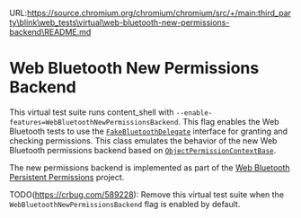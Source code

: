 URL:https://source.chromium.org/chromium/chromium/src/+/main:third_party\blink\web_tests\virtual\web-bluetooth-new-permissions-backend\README.md
# Web Bluetooth New Permissions Backend

This virtual test suite runs content_shell with
`--enable-features=WebBluetoothNewPermissionsBackend`. This flag enables the
Web Bluetooth tests to use the [`FakeBluetoothDelegate`] interface for
granting and checking permissions. This class emulates the behavior of the
new Web Bluetooth permissions backend based on [`ObjectPermissionContextBase`].

The new permissions backend is implemented as part of the [Web Bluetooth
Persistent Permissions] project.

TODO(https://crbug.com/589228): Remove this virtual test suite when the
`WebBluetoothNewPermissionsBackend` flag is enabled by default.

[`FakeBluetoothDelegate`]:
../../../../../content/shell/browser/web_test/fake_bluetooth_delegate.h
[`ObjectPermissionContextBase`]:
../../../../../components/permissions/object_permission_context_base.h
[Web Bluetooth Persistent Permissions]:
https://docs.google.com/document/d/1h3uAVXJARHrNWaNACUPiQhLt7XI-fFFQoARSs1WgMDM
